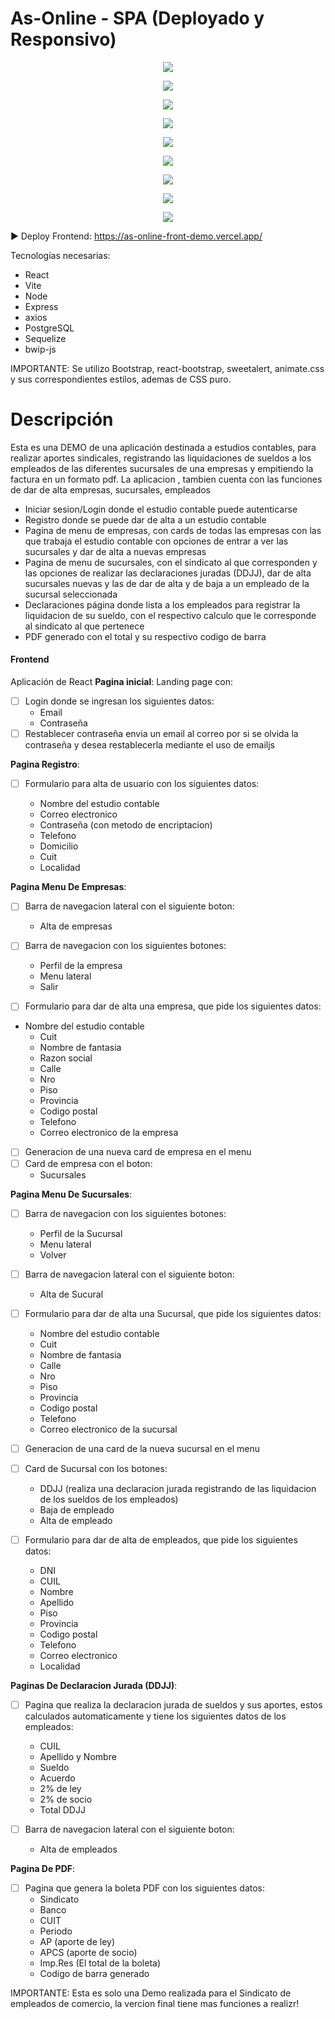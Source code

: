 # As-Online  - SPA (Deployado y Responsivo)

<p align="center">
  <img src="./src/assets/img/ASonline.png"/>
</p>
<p align="center">
  <img src="./src/assets/img/login.png"/>
</p>
<p align="center">
  <img src="./src/assets/img/menuEC.png"/>
</p>
<p align="center">
  <img src="./src/assets/img/MenuEmReg.png"/>
</p>
<p align="center">
  <img src="./src/assets/img/suc.png"/>
</p>
<p align="center">
  <img src="./src/assets/img/advsuc.png"/>
</p>
<p align="center">
  <img src="./src/assets/img/MenuRegSuc.png"/>
</p>
<p align="center">
  <img src="./src/assets/img/declaracion.png"/>
</p>
<p align="center">
  <img src="./src/assets/img/GeneraPdf.png"/>
</p>


► Deploy Frontend: https://as-online-front-demo.vercel.app/

Tecnologías necesarias:
* React
* Vite
* Node
* Express
* axios
* PostgreSQL
* Sequelize
* bwip-js


IMPORTANTE: Se utilizo Bootstrap, react-bootstrap, sweetalert, animate.css y sus correspondientes estilos, ademas de CSS puro.

# Descripción
Esta es una DEMO de una aplicación destinada a estudios contables, para realizar aportes sindicales,
registrando las liquidaciones de sueldos a los empleados de las diferentes sucursales de una empresas 
y empitiendo la factura en un formato pdf. La aplicacion , tambien cuenta con las funciones de dar de alta
empresas, sucursales, empleados 

* Iniciar sesion/Login donde el estudio contable puede autenticarse
* Registro donde se puede dar de alta a un estudio contable
* Pagina de menu de empresas, con cards de todas las empresas con las que trabaja el estudio contable
 con opciones de entrar a ver las sucursales y dar de alta a nuevas empresas
* Pagina de menu de sucursales, con el sindicato al que corresponden y las opciones de realizar las declaraciones juradas (DDJJ),
 dar de alta sucursales nuevas y las de dar de alta y de baja a un empleado de la sucursal seleccionada
* Declaraciones página donde lista a los empleados para registrar la liquidacion de su sueldo,
 con el respectivo calculo que le corresponde al sindicato al que pertenece 
* PDF generado con el total y su respectivo codigo de barra

#### Frontend

Aplicación de React
__Pagina inicial__: 
Landing page con:
- [ ] Login donde se ingresan los siguientes datos:
     * Email
     * Contraseña
- [ ] Restablecer contraseña envia un email al correo por si se olvida la contraseña y desea restablecerla mediante el uso de emailjs

__Pagina Registro__:
- [ ] Formulario para alta de usuario con los siguientes datos:
       
     * Nombre del estudio contable
     * Correo electronico
     * Contraseña (con metodo de encriptacion)
     * Telefono
     * Domicilio
     * Cuit
     * Localidad
     
__Pagina Menu De Empresas__:
- [ ] Barra de navegacion lateral con el siguiente boton:
     * Alta de empresas
- [ ] Barra de navegacion con los siguientes botones:
     * Perfil de la empresa
     * Menu lateral
     * Salir
     
- [ ] Formulario para dar de alta una empresa, que pide los siguientes datos:
* Nombre del estudio contable
     * Cuit
     * Nombre de fantasia
     * Razon social
     * Calle
     * Nro
     * Piso
     * Provincia
     * Codigo postal
     * Telefono
     * Correo electronico de la empresa
- [ ] Generacion de una nueva card de empresa en el menu
- [ ] Card de empresa  con el boton:
     * Sucursales

__Pagina Menu De Sucursales__:
- [ ] Barra de navegacion con los siguientes botones:
     * Perfil de la Sucursal
     * Menu lateral
     * Volver

- [ ] Barra de navegacion lateral con el siguiente boton:
     * Alta de Sucural

- [ ] Formulario para dar de alta una Sucursal, que pide los siguientes datos:
     * Nombre del estudio contable
     * Cuit
     * Nombre de fantasia
     * Calle
     * Nro
     * Piso
     * Provincia
     * Codigo postal
     * Telefono
     * Correo electronico de la sucursal
- [ ] Generacion de una card de la nueva sucursal en el  menu
- [ ] Card de Sucursal con los botones:
     * DDJJ (realiza una declaracion jurada registrando de las liquidacion de los sueldos de los empleados)
     * Baja de empleado
     * Alta de empleado
- [ ] Formulario para dar de alta de empleados, que pide los siguientes datos:
     * DNI
     * CUIL
     * Nombre
     * Apellido
     * Piso
     * Provincia
     * Codigo postal
     * Telefono
     * Correo electronico
     * Localidad

   
__Paginas De Declaracion Jurada (DDJJ)__:
 - [ ] Pagina que realiza la declaracion jurada de sueldos y sus aportes, estos calculados automaticamente y tiene los siguientes datos de los empleados:
     * CUIL
     * Apellido y Nombre
     * Sueldo
     * Acuerdo
     * 2% de ley
     * 2% de socio
     * Total DDJJ

- [ ] Barra de navegacion lateral con el siguiente boton:
     * Alta de empleados

   
__Pagina De PDF__:
 - [ ] Pagina que genera la boleta PDF con los siguientes datos:
     * Sindicato
     * Banco
     * CUIT
     * Periodo
     * AP (aporte de ley)
     * APCS (aporte de socio)
     * Imp.Res (El total de la boleta)
     * Codigo de barra generado


 IMPORTANTE: Esta es solo una Demo realizada para el Sindicato de empleados de comercio, la vercion final tiene mas funciones a realizr!    
